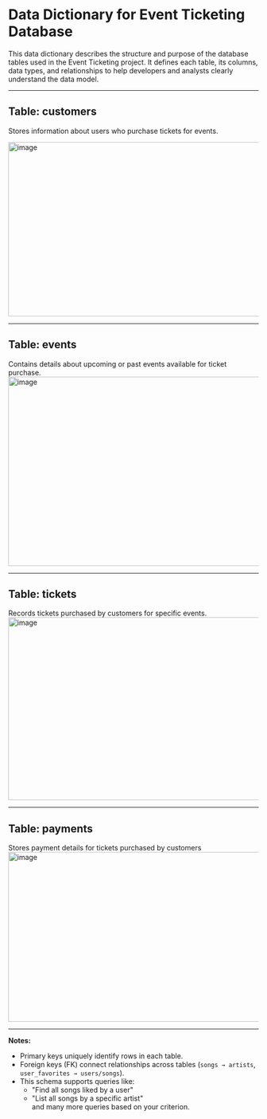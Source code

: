 # Data Dictionary for Event Ticketing Database 

 This data dictionary describes the structure and purpose of the database tables used in the Event Ticketing project. It defines each table, its columns, data types, and relationships to help developers and analysts clearly understand the data model. 

---
 
## Table: customers
Stores information about users who purchase tickets for events.  
 
<img width="909" height="350" alt="image" src="https://github.com/user-attachments/assets/7bedea0d-758d-493a-bbe7-e560b92506ab" />

---
 
## Table: events
Contains details about upcoming or past events available for ticket purchase. 
 <img width="870" height="380" alt="image" src="https://github.com/user-attachments/assets/38f3cae2-7372-408e-9f7e-82a217fb4799" />
 
---
 
## Table: tickets
Records tickets purchased by customers for specific events. 
 <img width="885" height="367" alt="image" src="https://github.com/user-attachments/assets/5b4d510c-ffe6-49a9-ac97-1de2c344edba" />

---
 
## Table: payments
Stores payment details for tickets purchased by customers  
 <img width="914" height="341" alt="image" src="https://github.com/user-attachments/assets/227813d3-36dd-41e9-9281-821e77855423" />

 
---
 
**Notes:**  
- Primary keys uniquely identify rows in each table.  
- Foreign keys (FK) connect relationships across tables (`songs → artists`, `user_favorites → users/songs`).  
- This schema supports queries like:  
  - "Find all songs liked by a user"  
  - "List all songs by a specific artist"  
  and many more queries based on your criterion. 
